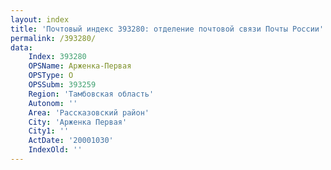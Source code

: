 ```yaml
---
layout: index
title: 'Почтовый индекс 393280: отделение почтовой связи Почты России'
permalink: /393280/
data:
    Index: 393280
    OPSName: Арженка-Первая
    OPSType: О
    OPSSubm: 393259
    Region: 'Тамбовская область'
    Autonom: ''
    Area: 'Рассказовский район'
    City: 'Арженка Первая'
    City1: ''
    ActDate: '20001030'
    IndexOld: ''
---
```

